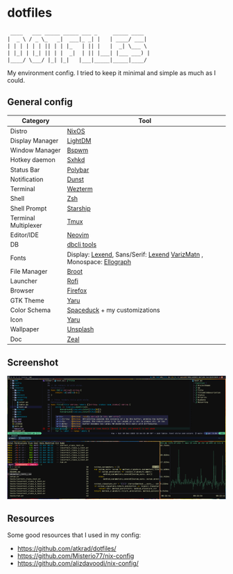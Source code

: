 # dotfiles

```
 ____   ___ _____ _____ ___ _     _____ ____
|  _ \ / _ \_   _|  ___|_ _| |   | ____/ ___|
| | | | | | || | | |_   | || |   |  _| \___ \
| |_| | |_| || | |  _|  | || |___| |___ ___) |
|____/ \___/ |_| |_|   |___|_____|_____|____/
```

My environment config. I tried to keep it minimal and simple as much as I could.

## General config

| Category | Tool |
|----------|------|
| Distro | [NixOS](https://nixos.org/) |
| Display Manager | [LightDM](https://github.com/canonical/lightdm) |
| Window Manager | [Bspwm](https://github.com/baskerville/bspwm) |
| Hotkey daemon | [Sxhkd](https://github.com/baskerville/sxhkd) |
| Status Bar | [Polybar](https://github.com/polybar/polybar) |
| Notification | [Dunst](https://github.com/dunst-project/dunst) |
| Terminal | [Wezterm](https://github.com/wez/wezterm) |
| Shell | [Zsh](https://www.zsh.org) |
| Shell Prompt | [Starship](https://github.com/starship/starship) |
| Terminal Multiplexer | [Tmux](https://github.com/tmux/tmux) |
| Editor/IDE | [Neovim](https://github.com/neovim/neovim) |
| DB | [dbcli tools](https://github.com/dbcli) |
| Fonts | Display: [Lexend](https://github.com/googlefonts/lexend), Sans/Serif: [Lexend](https://github.com/googlefonts/lexend) [VarizMatn](https://github.com/rastikerdar/vazirmatn) , Monospace: [Ellograph](https://connary.com/ellograph.html) |
| File Manager | [Broot](https://github.com/Canop/broot) |
| Launcher | [Rofi](https://github.com/davatorium/rofi) |
| Browser | [Firefox](https://www.mozilla.org) |
| GTK Theme | [Yaru](https://github.com/ubuntu/yaru) |
| Color Schema | [Spaceduck](https://github.com/pineapplegiant/spaceduck) + my customizations |
| Icon | [Yaru](https://github.com/ubuntu/yaru) |
| Wallpaper | [Unsplash](https://unsplash.com/photos/f_nFeb9eWVA) |
| Doc | [Zeal](https://github.com/zealdocs/zeal) |

## Screenshot

<p align="center">
    <img src="./doc/screenshot.png" alt="Screenshot">
</p>

## Resources

Some good resources that I used in my config:

* https://github.com/atkrad/dotfiles/
* https://github.com/Misterio77/nix-config
* https://github.com/alizdavoodi/nix-config/

